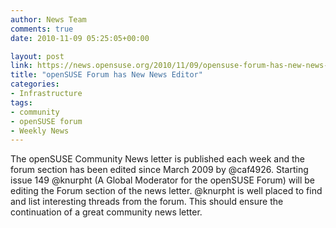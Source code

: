 ```yaml
---
author: News Team
comments: true
date: 2010-11-09 05:25:05+00:00

layout: post
link: https://news.opensuse.org/2010/11/09/opensuse-forum-has-new-news-editor/
title: "openSUSE Forum has New News Editor"
categories:
- Infrastructure
tags:
- community
- openSUSE forum
- Weekly News
---
```

The openSUSE Community News letter is published each week and the forum section has been edited since March 2009 by @caf4926. Starting issue 149 @knurpht (A Global Moderator for the openSUSE Forum) will be editing the Forum section of the news letter. @knurpht is well placed to find and list interesting threads from the forum. This should ensure the continuation of a great community news letter.		
